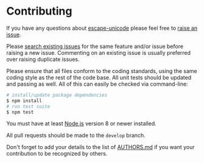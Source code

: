 # Contributing

If you have any questions about [escape-unicode](https://github.com/NotNinja/escape-unicode) please feel free to
[raise an issue](https://github.com/NotNinja/escape-unicode/issues/new).

Please [search existing issues](https://github.com/NotNinja/escape-unicode/issues) for the same feature and/or issue
before raising a new issue. Commenting on an existing issue is usually preferred over raising duplicate issues.

Please ensure that all files conform to the coding standards, using the same coding style as the rest of the code base.
All unit tests should be updated and passing as well. All of this can easily be checked via command-line:

``` bash
# install/update package dependencies
$ npm install
# run test suite
$ npm test
```

You must have at least [Node.js](https://nodejs.org) version 8 or newer installed.

All pull requests should be made to the `develop` branch.

Don't forget to add your details to the list of
[AUTHORS.md](https://github.com/NotNinja/escape-unicode/blob/master/AUTHORS.md) if you want your contribution to be
recognized by others.
